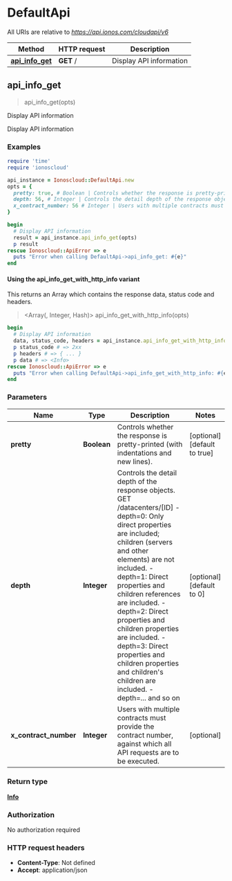 # DefaultApi

All URIs are relative to *https://api.ionos.com/cloudapi/v6*

| Method | HTTP request | Description |
| ------ | ------------ | ----------- |
| [**api_info_get**](DefaultApi.md#api_info_get) | **GET** / | Display API information |


## api_info_get

> <Info> api_info_get(opts)

Display API information

Display API information

### Examples

```ruby
require 'time'
require 'ionoscloud'

api_instance = Ionoscloud::DefaultApi.new
opts = {
  pretty: true, # Boolean | Controls whether the response is pretty-printed (with indentations and new lines).
  depth: 56, # Integer | Controls the detail depth of the response objects.  GET /datacenters/[ID]  - depth=0: Only direct properties are included; children (servers and other elements) are not included.  - depth=1: Direct properties and children references are included.  - depth=2: Direct properties and children properties are included.  - depth=3: Direct properties and children properties and children's children are included.  - depth=... and so on
  x_contract_number: 56 # Integer | Users with multiple contracts must provide the contract number, against which all API requests are to be executed.
}

begin
  # Display API information
  result = api_instance.api_info_get(opts)
  p result
rescue Ionoscloud::ApiError => e
  puts "Error when calling DefaultApi->api_info_get: #{e}"
end
```

#### Using the api_info_get_with_http_info variant

This returns an Array which contains the response data, status code and headers.

> <Array(<Info>, Integer, Hash)> api_info_get_with_http_info(opts)

```ruby
begin
  # Display API information
  data, status_code, headers = api_instance.api_info_get_with_http_info(opts)
  p status_code # => 2xx
  p headers # => { ... }
  p data # => <Info>
rescue Ionoscloud::ApiError => e
  puts "Error when calling DefaultApi->api_info_get_with_http_info: #{e}"
end
```

### Parameters

| Name | Type | Description | Notes |
| ---- | ---- | ----------- | ----- |
| **pretty** | **Boolean** | Controls whether the response is pretty-printed (with indentations and new lines). | [optional][default to true] |
| **depth** | **Integer** | Controls the detail depth of the response objects.  GET /datacenters/[ID]  - depth&#x3D;0: Only direct properties are included; children (servers and other elements) are not included.  - depth&#x3D;1: Direct properties and children references are included.  - depth&#x3D;2: Direct properties and children properties are included.  - depth&#x3D;3: Direct properties and children properties and children&#39;s children are included.  - depth&#x3D;... and so on | [optional][default to 0] |
| **x_contract_number** | **Integer** | Users with multiple contracts must provide the contract number, against which all API requests are to be executed. | [optional] |

### Return type

[**Info**](Info.md)

### Authorization

No authorization required

### HTTP request headers

- **Content-Type**: Not defined
- **Accept**: application/json

